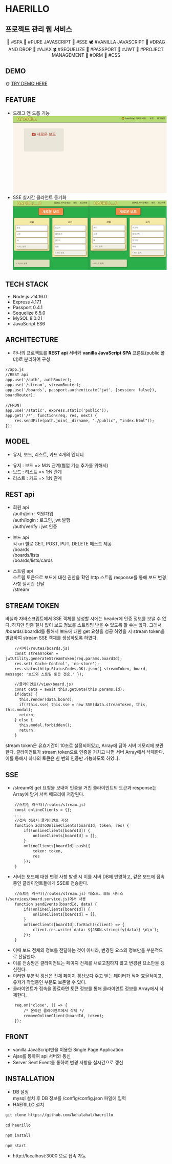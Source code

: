 
# HAERILLO

## 프로젝트 관리 웹 서비스

<p align="center">
🦜 #SPA 🦢 #PURE JAVASCRIPT 🦩 #SSE 🕊 #VANILLA JAVASCRIPT 🐇 #DRAG AND DROP 🦝 #AJAX 🍀 #SEQUELIZE 🌷 #PASSPORT 🌼 #JWT 🍃 #PROJECT MANAGEMENT 🍁 #ORM 💐 #CSS
</p>


## DEMO
🌞 [TRY DEMO HERE](https://haerillo.herokuapp.com/)

## FEATURE
- 드래그 앤 드롭 기능
![스크린샷](/haerillo.gif?raw=true)
- SSE 실시간 클라언트 동기화
![스크린샷](/sync.gif?raw=true)


## TECH STACK
- Node.js v14.16.0  
- Express 4.17.1  
- Passport 0.4.1  
- Sequelize 6.5.0  
- MySQL 8.0.21  
- JavaScript ES6  

## ARCHITECTURE
- 하나의 프로젝트를 **REST api** 서버와 **vanilla JavaScript SPA** 프론트(public 폴더)로 분리하여 구성  
~~~
//app.js
//REST api
app.use('/auth', authRouter);
app.use('/stream', streamRouter);
app.use('/boards', passport.authenticate('jwt', {session: false}), boardRouter);

//FRONT
app.use('/static', express.static('public'));
app.get('/*', function(req, res, next) {
    res.sendFile(path.join(__dirname, "./public", "index.html"));
});
~~~

## MODEL
* 유저, 보드, 리스트, 카드 4개의 엔티티
- 유저 : 보드 => M:N 관계(협업 기능 추가를 위해서)
- 보드 : 리스트 => 1:N 관계
- 리스트 : 카드 => 1:N 관계

## REST api
- 회원 api   
/auth/join : 회원가입  
/auth/login : 로그인, jwt 발행  
/auth/verify : jwt 인증  

- 보드 api  
각 uri 별로 GET, POST, PUT, DELETE 메소드 제공  
/boards  
/boards/lists  
/boards/lists/cards  

- 스트림 api  
스트림 토큰으로 보드에 대한 권한을 확인 
http 스트림 response를 통해 보드 변경 사항 실시간 전달  
/stream

## STREAM TOKEN
바닐라 자바스크립트에서 SSE 객체를 생성할 시에는 header에 인증 정보를 보낼 수 없다.
하지만 인증 절차 없이 보드 정보를 스트리밍 받을 수 있도록 할 수는 없다.
그래서 /boards/:boardId를 통해서 보드에 대한 get 요청을 성공 하였을 시 stream token을 발급하여 stream SSE 객체를 생성하도록 하였다. 
~~~
    //서버(/routes/boards.js)
    const streamToken = jwtUtility.generateStreamToken(req.params.boardId);
    res.set('Cache-Control', 'no-store');
    res.status(http.StatusCodes.OK).json({ streamToken, board, message: '보드와 스트림 토큰 전송.' });
~~~
~~~
    //클라이언트(/view/board.js)
    const data = await this.getData(this.params.id);
    if(data) {
      this.render(data.board);
      if(!this.sse) this.sse = new SSE(data.streamToken, this, this.modal);
      return;
    } else {
      this.modal.forbidden();
      return;
    }
~~~
stream token은 유효기간이 10초로 설정되어있고, Array에 담아 서버 메모리에 보관한다.
클라이언트가 stream token으로 인증을 거치고 나면 서버 Array에서 삭제한다. 이를 통해서 하나의 토큰은 한 번의 인증만 가능하도록 하였다.

## SSE
- /stream에 get 요청을 보내어 인증을 거친 클라이언트의 토큰과 response는 Array에 담겨 서버 메모리에 저장된다.
~~~
    //스트림 라우터(/routes/stream.js)
    const onlineClients = {};
    ...
    //접속 성공시 클라이언트 저장
    function addToOnlineClients(boardId, token, res) {
        if(!onlineClients[boardId]) {
            onlineClients[boardId] = [];
        }
        onlineClients[boardId].push({
            token: token,
            res
        });
    }
~~~
- 서버는 보드에 대한 변경 사항 발생 시 이를 서버 DB에 반영하고, 같은 보드에 접속중인 클라이언트들에게 SSE로 전송한다.
~~~
    //스트림 라우터(/routes/stream.js) 메소드. 보드 서비스(/services/board.service.js)에서 사용
    function sendEvents(boardId, data) {
        if(!onlineClients[boardId]) {
            onlineClients[boardId] = [];
        }
        onlineClients[boardId].forEach((client) => {
            client.res.write(`data: ${JSON.stringify(data)} \n\n`);
        });
    }
~~~
- 이때 보드 전체의 정보를 전달하는 것이 아니라, 변경된 요소의 정보만을 부분적으로 전달한다.
- 이를 전송받은 클라이언트는 페이지 전체를 새로고침하지 않고 변경된 요소만을 갱신한다.
- 이러한 부분적 갱신은 전체 페이지 갱신보다 주고 받는 데이터가 적어 효율적이고, 유저가 작업중인 부분도 보존할 수 있다.  
- 클라이언트가 접속을 종료하면 토큰 정보를 통해 클라이언트 정보를 Array에서 삭제한다.
~~~
    req.on("close", () => {
        /* 온라인 클라이언트에서 삭제 */
        removeOnlineClient(boardId, token);
    });
~~~

## FRONT
- vanilla JavaScript만을 이용한 Single Page Application  
- Ajax를 통하여 api 서버와 통신  
- Server Sent Event를 통하여 변경 사항을 실시간으로 갱신 

## INSTALLATION
- DB 설정   
mysql 설치 후 DB 정보를 /config/config.json 파일에 입력  
- HAERILLO 설치  
```shell
git clone https://github.com/kohalahal/haerillo

cd haerillo

npm install

npm start
```
- http://localhost:3000 으로 접속 가능  





